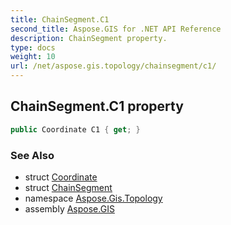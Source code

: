 ```yaml
---
title: ChainSegment.C1
second_title: Aspose.GIS for .NET API Reference
description: ChainSegment property. 
type: docs
weight: 10
url: /net/aspose.gis.topology/chainsegment/c1/
---
```

## ChainSegment.C1 property

```csharp
public Coordinate C1 { get; }
```

### See Also

* struct [Coordinate](../../../aspose.gis.common/coordinate/)
* struct [ChainSegment](../)
* namespace [Aspose.Gis.Topology](../../chainsegment/)
* assembly [Aspose.GIS](../../../)


